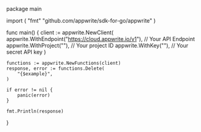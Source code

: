 package main

import (
    "fmt"
	"github.com/appwrite/sdk-for-go/appwrite"
)

func main() {
	client := appwrite.NewClient(
        appwrite.WithEndpoint("https://cloud.appwrite.io/v1"), // Your API Endpoint
        appwrite.WithProject(""), // Your project ID
        appwrite.WithKey(""), // Your secret API key
    )

    functions := appwrite.NewFunctions(client)
    response, error := functions.Delete(
        "{$example}",
    )

    if error != nil {
        panic(error)
    }

    fmt.Println(response)
}
